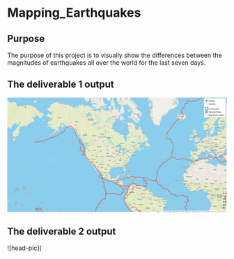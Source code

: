 # Mapping_Earthquakes

## Purpose
The purpose of this project is to visually show the differences between the magnitudes of earthquakes all over the world for the last seven days.

## The deliverable 1 output 

![head-pic](https://github.com/TahaniSury/Mapping_Earthquakes/blob/main/images/pic-for-d1.png)

## The deliverable 2 output 

![head-pic](
